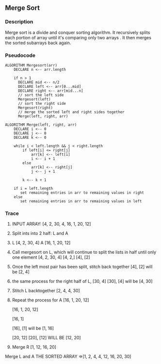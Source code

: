 ## Merge Sort

### Description

Merge sort is a divide and conquer sorting algorithm. 
It recursively splits each portion of array until it's comparing only two arrays .
It then merges the sorted subarrays back again.

### Pseudocode

```
ALGORITHM Mergesort(arr)
    DECLARE n <-- arr.length

    if n > 1
      DECLARE mid <-- n/2
      DECLARE left <-- arr[0...mid]
      DECLARE right <-- arr[mid...n]
      // sort the left side
      Mergesort(left)
      // sort the right side
      Mergesort(right)
      // merge the sorted left and right sides together
      Merge(left, right, arr)

ALGORITHM Merge(left, right, arr)
    DECLARE i <-- 0
    DECLARE j <-- 0
    DECLARE k <-- 0

    while i < left.length && j < right.length
        if left[i] <= right[j]
            arr[k] <-- left[i]
            i <-- i + 1
        else
            arr[k] <-- right[j]
            j <-- j + 1

        k <-- k + 1

    if i = left.length
       set remaining entries in arr to remaining values in right
    else
       set remaining entries in arr to remaining values in left
```

### Trace
1. INPUT ARRAY: [4, 2, 30, 4, 16, 1, 20, 12]

2. Split ints into 2 half: L and A

3. L [4, 2, 30, 4]
   A [16, 1, 20, 12]

4. Call mergesort on L, 
   which will continue to split the lists in half until only one element 
      [4, 2, 30, 4]
      [4, 2,]
      [4], [2]

5. Once the left most pair has been split, 
   stitch back together 
   [4], [2] will be [2, 4]

6. the same process  for the right half of L,
   [30, 4] [30], [4] will be [4, 30]

7. Stitch L backtogether  [2, 4, 4, 30]


8. Repeat the  process for A [16, 1, 20, 12]

   [16, 1, 20, 12]

   [16, 1]

   [16], [1] will be [1, 16]

   [20, 12]
   [20], [12] WILL BE [12, 20]

9. Merge R  [1, 12, 16, 20]

Merge L  and A THE SORTED ARRAY =>[1, 2, 4, 4, 12, 16, 20, 30]
